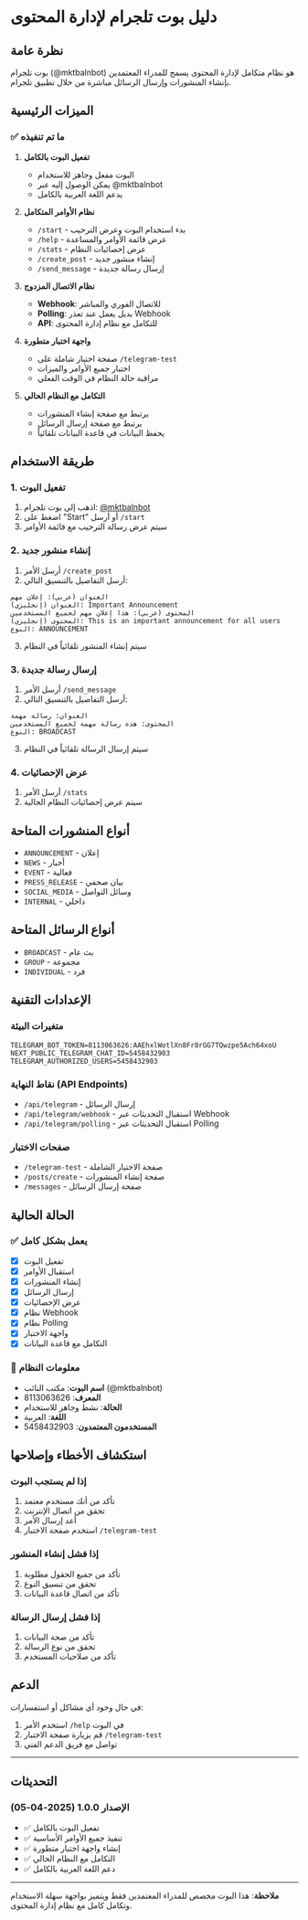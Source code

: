 # دليل بوت تلجرام لإدارة المحتوى

## نظرة عامة

بوت تلجرام (@mktbalnbot) هو نظام متكامل لإدارة المحتوى يسمح للمدراء المعتمدين بإنشاء المنشورات وإرسال الرسائل مباشرة من خلال تطبيق تلجرام.

## الميزات الرئيسية

### ✅ ما تم تنفيذه

1. **تفعيل البوت بالكامل**
   - البوت مفعل وجاهز للاستخدام
   - يمكن الوصول إليه عبر @mktbalnbot
   - يدعم اللغة العربية بالكامل

2. **نظام الأوامر المتكامل**
   - `/start` - بدء استخدام البوت وعرض الترحيب
   - `/help` - عرض قائمة الأوامر والمساعدة
   - `/stats` - عرض إحصائيات النظام
   - `/create_post` - إنشاء منشور جديد
   - `/send_message` - إرسال رسالة جديدة

3. **نظام الاتصال المزدوج**
   - **Webhook**: للاتصال الفوري والمباشر
   - **Polling**: بديل يعمل عند تعذر Webhook
   - **API**: للتكامل مع نظام إدارة المحتوى

4. **واجهة اختبار متطورة**
   - صفحة اختبار شاملة على `/telegram-test`
   - اختبار جميع الأوامر والميزات
   - مراقبة حالة النظام في الوقت الفعلي

5. **التكامل مع النظام الحالي**
   - يرتبط مع صفحة إنشاء المنشورات
   - يرتبط مع صفحة إرسال الرسائل
   - يحفظ البيانات في قاعدة البيانات تلقائياً

## طريقة الاستخدام

### 1. تفعيل البوت

1. اذهب إلى بوت تلجرام: [@mktbalnbot](https://t.me/mktbalnbot)
2. اضغط على "Start" أو أرسل `/start`
3. سيتم عرض رسالة الترحيب مع قائمة الأوامر

### 2. إنشاء منشور جديد

1. أرسل الأمر `/create_post`
2. أرسل التفاصيل بالتنسيق التالي:

```
العنوان (عربي): إعلان مهم
العنوان (إنجليزي): Important Announcement
المحتوى (عربي): هذا إعلان مهم لجميع المستخدمين
المحتوى (إنجليزي): This is an important announcement for all users
النوع: ANNOUNCEMENT
```

3. سيتم إنشاء المنشور تلقائياً في النظام

### 3. إرسال رسالة جديدة

1. أرسل الأمر `/send_message`
2. أرسل التفاصيل بالتنسيق التالي:

```
العنوان: رسالة مهمة
المحتوى: هذه رسالة مهمة لجميع المستخدمين
النوع: BROADCAST
```

3. سيتم إرسال الرسالة تلقائياً في النظام

### 4. عرض الإحصائيات

1. أرسل الأمر `/stats`
2. سيتم عرض إحصائيات النظام الحالية

## أنواع المنشورات المتاحة

- `ANNOUNCEMENT` - إعلان
- `NEWS` - أخبار
- `EVENT` - فعالية
- `PRESS_RELEASE` - بيان صحفي
- `SOCIAL_MEDIA` - وسائل التواصل
- `INTERNAL` - داخلي

## أنواع الرسائل المتاحة

- `BROADCAST` - بث عام
- `GROUP` - مجموعة
- `INDIVIDUAL` - فرد

## الإعدادات التقنية

### متغيرات البيئة

```env
TELEGRAM_BOT_TOKEN=8113063626:AAEhxlWotlXn8Fr8rGG7TQwzpe5Ach64xoU
NEXT_PUBLIC_TELEGRAM_CHAT_ID=5458432903
TELEGRAM_AUTHORIZED_USERS=5458432903
```

### نقاط النهاية (API Endpoints)

- `/api/telegram` - إرسال الرسائل
- `/api/telegram/webhook` - استقبال التحديثات عبر Webhook
- `/api/telegram/polling` - استقبال التحديثات عبر Polling

### صفحات الاختبار

- `/telegram-test` - صفحة الاختبار الشاملة
- `/posts/create` - صفحة إنشاء المنشورات
- `/messages` - صفحة إرسال الرسائل

## الحالة الحالية

### ✅ يعمل بشكل كامل

- [x] تفعيل البوت
- [x] استقبال الأوامر
- [x] إنشاء المنشورات
- [x] إرسال الرسائل
- [x] عرض الإحصائيات
- [x] نظام Webhook
- [x] نظام Polling
- [x] واجهة الاختبار
- [x] التكامل مع قاعدة البيانات

### 🔧 معلومات النظام

- **اسم البوت**: مكتب النائب (@mktbalnbot)
- **المعرف**: 8113063626
- **الحالة**: نشط وجاهز للاستخدام
- **اللغة**: العربية
- **المستخدمون المعتمدون**: 5458432903

## استكشاف الأخطاء وإصلاحها

### إذا لم يستجب البوت

1. تأكد من أنك مستخدم معتمد
2. تحقق من اتصال الإنترنت
3. أعد إرسال الأمر
4. استخدم صفحة الاختبار `/telegram-test`

### إذا فشل إنشاء المنشور

1. تأكد من جميع الحقول مطلوبة
2. تحقق من تنسيق النوع
3. تأكد من اتصال قاعدة البيانات

### إذا فشل إرسال الرسالة

1. تأكد من صحة البيانات
2. تحقق من نوع الرسالة
3. تأكد من صلاحيات المستخدم

## الدعم

في حال وجود أي مشاكل أو استفسارات:
1. استخدم الأمر `/help` في البوت
2. قم بزيارة صفحة الاختبار `/telegram-test`
3. تواصل مع فريق الدعم الفني

---

## التحديثات

### الإصدار 1.0.0 (2025-04-05)
- ✅ تفعيل البوت بالكامل
- ✅ تنفيذ جميع الأوامر الأساسية
- ✅ إنشاء واجهة اختبار متطورة
- ✅ التكامل مع النظام الحالي
- ✅ دعم اللغة العربية بالكامل

---

**ملاحظة**: هذا البوت مخصص للمدراء المعتمدين فقط ويتميز بواجهة سهلة الاستخدام وتكامل كامل مع نظام إدارة المحتوى.
